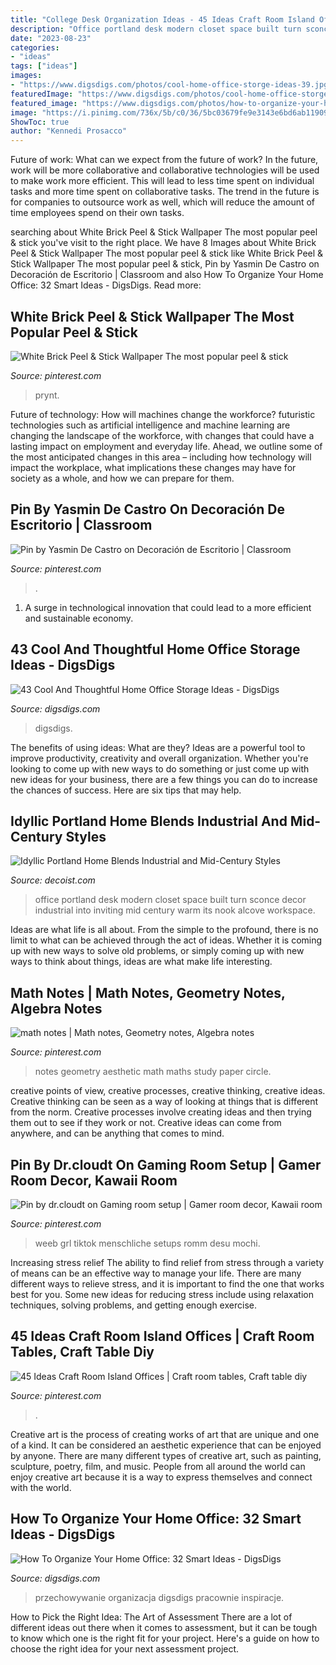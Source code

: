 ```yaml
---
title: "College Desk Organization Ideas - 45 Ideas Craft Room Island Offices"
description: "Office portland desk modern closet space built turn sconce decor industrial into inviting mid century warm its nook alcove workspace"
date: "2023-08-23"
categories:
- "ideas"
tags: ["ideas"]
images:
- "https://www.digsdigs.com/photos/cool-home-office-storge-ideas-39.jpg"
featuredImage: "https://www.digsdigs.com/photos/cool-home-office-storge-ideas-39.jpg"
featured_image: "https://www.digsdigs.com/photos/how-to-organize-your-home-office-smart-ideas-13.jpg"
image: "https://i.pinimg.com/736x/5b/c0/36/5bc03679fe9e3143e6bd6ab1190953d6.jpg"
ShowToc: true
author: "Kennedi Prosacco"
---
```



Future of work: What can we expect from the future of work?
In the future, work will be more collaborative and collaborative technologies will be used to make work more efficient. This will lead to less time spent on individual tasks and more time spent on collaborative tasks. The trend in the future is for companies to outsource work as well, which will reduce the amount of time employees spend on their own tasks.

	

		
searching about White Brick Peel &amp; Stick Wallpaper The most popular peel &amp; stick you've visit to the right place. We have 8 Images about White Brick Peel &amp; Stick Wallpaper The most popular peel &amp; stick like White Brick Peel &amp; Stick Wallpaper The most popular peel &amp; stick, Pin by Yasmin De Castro on Decoración de Escritorio | Classroom and also How To Organize Your Home Office: 32 Smart Ideas - DigsDigs. Read more:
		
    
## White Brick Peel &amp; Stick Wallpaper The Most Popular Peel &amp; Stick

<img loading=lazy src="https://i.pinimg.com/736x/6a/18/84/6a18841b991771a21bc6b3f85ec993ef.jpg" onerror="this.onerror=null;this.src='https://tse4.mm.bing.net/th?id=OIP.CMdxR9AhEVeQxPkeuRJqlgHaJ3&amp;pid=15.1';" alt="White Brick Peel &amp; Stick Wallpaper The most popular peel &amp; stick">

_Source: pinterest.com_

>prynt. 

	

Future of technology: How will machines change the workforce?
futuristic technologies such as artificial intelligence and machine learning are changing the landscape of the workforce, with changes that could have a lasting impact on employment and everyday life. Ahead, we outline some of the most anticipated changes in this area – including how technology will impact the workplace, what implications these changes may have for society as a whole, and how we can prepare for them.

    
## Pin By Yasmin De Castro On Decoración De Escritorio | Classroom

<img loading=lazy src="https://i.pinimg.com/736x/52/af/0d/52af0dd84ba73748c973748767e2897b.jpg" onerror="this.onerror=null;this.src='https://tse2.mm.bing.net/th?id=OIP.hLkscE_n1pfXGQDTuPs20AHaLZ&amp;pid=15.1';" alt="Pin by Yasmin De Castro on Decoración de Escritorio | Classroom">

_Source: pinterest.com_

>. 

	

1. A surge in technological innovation that could lead to a more efficient and sustainable economy. 

    
## 43 Cool And Thoughtful Home Office Storage Ideas - DigsDigs

<img loading=lazy src="https://www.digsdigs.com/photos/cool-home-office-storge-ideas-39.jpg" onerror="this.onerror=null;this.src='https://tse2.mm.bing.net/th?id=OIP.dFVDmYZYIKYlX7J7-4E4bgHaKO&amp;pid=15.1';" alt="43 Cool And Thoughtful Home Office Storage Ideas - DigsDigs">

_Source: digsdigs.com_

>digsdigs. 

	

The benefits of using ideas: What are they?
Ideas are a powerful tool to improve productivity, creativity and overall organization. Whether you're looking to come up with new ways to do something or just come up with new ideas for your business, there are a few things you can do to increase the chances of success. Here are six tips that may help.

    
## Idyllic Portland Home Blends Industrial And Mid-Century Styles

<img loading=lazy src="http://cdn.decoist.com/wp-content/uploads/2014/11/Simple-and-elegant-home-office-aclove-in-the-family-room.jpg" onerror="this.onerror=null;this.src='https://tse3.mm.bing.net/th?id=OIP.4hW-k3pYepG0GL5HOVw0RAHaLJ&amp;pid=15.1';" alt="Idyllic Portland Home Blends Industrial and Mid-Century Styles">

_Source: decoist.com_

>office portland desk modern closet space built turn sconce decor industrial into inviting mid century warm its nook alcove workspace. 

	

Ideas are what life is all about. From the simple to the profound, there is no limit to what can be achieved through the act of ideas. Whether it is coming up with new ways to solve old problems, or simply coming up with new ways to think about things, ideas are what make life interesting.

    
## Math Notes | Math Notes, Geometry Notes, Algebra Notes

<img loading=lazy src="https://i.pinimg.com/736x/96/37/d1/9637d10f69c0dbdf28ad661749fe8757.jpg" onerror="this.onerror=null;this.src='https://tse4.mm.bing.net/th?id=OIP.j9wyqWyYZhbtnXdhzumy4wHaJ3&amp;pid=15.1';" alt="math notes | Math notes, Geometry notes, Algebra notes">

_Source: pinterest.com_

>notes geometry aesthetic math maths study paper circle. 

	

creative points of view, creative processes, creative thinking, creative ideas.
Creative thinking can be seen as a way of looking at things that is different from the norm. Creative processes involve creating ideas and then trying them out to see if they work or not. Creative ideas can come from anywhere, and can be anything that comes to mind.

    
## Pin By Dr.cloudt On Gaming Room Setup | Gamer Room Decor, Kawaii Room

<img loading=lazy src="https://i.pinimg.com/736x/5b/c0/36/5bc03679fe9e3143e6bd6ab1190953d6.jpg" onerror="this.onerror=null;this.src='https://tse2.mm.bing.net/th?id=OIP.Y0a55Js1sg_w44Gnts0w0QHaJQ&amp;pid=15.1';" alt="Pin by dr.cloudt on Gaming room setup | Gamer room decor, Kawaii room">

_Source: pinterest.com_

>weeb grl tiktok menschliche setups romm desu mochi. 

	

Increasing stress relief
The ability to find relief from stress through a variety of means can be an effective way to manage your life. There are many different ways to relieve stress, and it is important to find the one that works best for you. Some new ideas for reducing stress include using relaxation techniques, solving problems, and getting enough exercise.

    
## 45 Ideas Craft Room Island Offices | Craft Room Tables, Craft Table Diy

<img loading=lazy src="https://i.pinimg.com/736x/49/28/42/4928427f6980231e7d938a6199259467.jpg" onerror="this.onerror=null;this.src='https://tse2.mm.bing.net/th?id=OIP.f04SRKffdwjHtKNlPDNubQAAAA&amp;pid=15.1';" alt="45 Ideas Craft Room Island Offices | Craft room tables, Craft table diy">

_Source: pinterest.com_

>. 

	

Creative art is the process of creating works of art that are unique and one of a kind. It can be considered an aesthetic experience that can be enjoyed by anyone. There are many different types of creative art, such as painting, sculpture, poetry, film, and music. People from all around the world can enjoy creative art because it is a way to express themselves and connect with the world.

    
## How To Organize Your Home Office: 32 Smart Ideas - DigsDigs

<img loading=lazy src="https://www.digsdigs.com/photos/how-to-organize-your-home-office-smart-ideas-13.jpg" onerror="this.onerror=null;this.src='https://tse1.mm.bing.net/th?id=OIP.KrR7qcCZ4UuNLaVTn5A2igAAAA&amp;pid=15.1';" alt="How To Organize Your Home Office: 32 Smart Ideas - DigsDigs">

_Source: digsdigs.com_

>przechowywanie organizacja digsdigs pracownie inspiracje. 

	

How to Pick the Right Idea: The Art of Assessment
There are a lot of different ideas out there when it comes to assessment, but it can be tough to know which one is the right fit for your project. Here's a guide on how to choose the right idea for your next assessment project.

